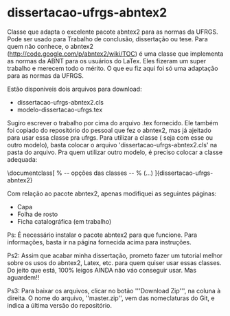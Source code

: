 dissertacao-ufrgs-abntex2
=========================

Classe que adapta o excelente pacote abntex2 para as normas da UFRGS. Pode ser usado para Trabalho de conclusão, dissertação ou tese. Para quem não conhece, o abntex2 (http://code.google.com/p/abntex2/wiki/TOC) é uma classe que implementa as normas da ABNT para os usuários do LaTex. Eles fizeram um super trabalho e merecem todo o mérito. O que eu fiz aqui foi só uma adaptação para as normas da UFRGS.

Estão disponiveis dois arquivos para download:
- dissertacao-ufrgs-abntex2.cls
- modelo-dissertacao-ufrgs.tex

Sugiro escrever o trabalho por cima do arquivo .tex fornecido. Ele também foi copiado do repositório do pessoal que fez o abntex2, mas já ajeitado para usar essa classe pra ufrgs. Para utilizar a classe ( seja com esse ou outro modelo), basta colocar o arquivo 'dissertacao-ufrgs-abntex2.cls' na pasta do arquivo. Pra quem utilizar outro modelo, é preciso colocar a classe adequada:

\documentclass[
	% -- opções das classes --
  % (...)
	]{dissertacao-ufrgs-abntex2}


Com relação ao pacote abntex2, apenas modifiquei as seguintes páginas:
- Capa
- Folha de rosto
- Ficha catalográfica (em trabalho)


Ps: É necessário instalar o pacote abntex2 para que funcione. Para informações, basta ir na página fornecida acima para instruções.

Ps2: Assim que acabar minha dissertação, prometo fazer um tutorial melhor sobre os usos do abntex2, Latex, etc. para quem quiser usar essas classes. Do jeito que está, 100% leigos AINDA não váo conseguir usar. Mas aguardem!!

Ps3: Para baixar os arquivos, clicar no botão '''Download Zip''', na coluna à direita. O nome do arquivo, ''master.zip'', vem das nomeclaturas do Git, e indica a última versão do repositório.
